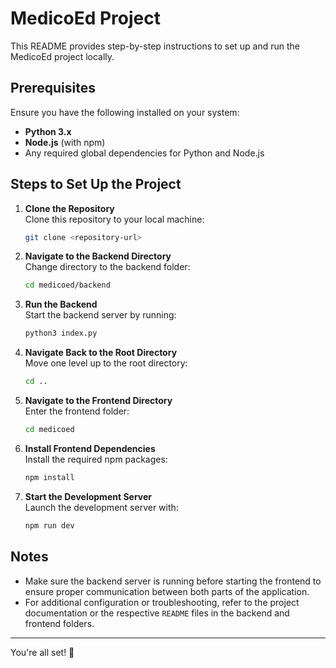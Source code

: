 # MedicoEd Project

This README provides step-by-step instructions to set up and run the MedicoEd project locally.

## Prerequisites

Ensure you have the following installed on your system:

- **Python 3.x**  
- **Node.js** (with npm)  
- Any required global dependencies for Python and Node.js  

## Steps to Set Up the Project

1. **Clone the Repository**  
   Clone this repository to your local machine:  
   ```bash
   git clone <repository-url>
   ```

2. **Navigate to the Backend Directory**  
   Change directory to the backend folder:  
   ```bash
   cd medicoed/backend
   ```

3. **Run the Backend**  
   Start the backend server by running:  
   ```bash
   python3 index.py
   ```

4. **Navigate Back to the Root Directory**  
   Move one level up to the root directory:  
   ```bash
   cd ..
   ```

5. **Navigate to the Frontend Directory**  
   Enter the frontend folder:  
   ```bash
   cd medicoed
   ```

6. **Install Frontend Dependencies**  
   Install the required npm packages:  
   ```bash
   npm install
   ```

7. **Start the Development Server**  
   Launch the development server with:  
   ```bash
   npm run dev
   ```

## Notes

- Make sure the backend server is running before starting the frontend to ensure proper communication between both parts of the application.
- For additional configuration or troubleshooting, refer to the project documentation or the respective `README` files in the backend and frontend folders.

---

You're all set! 🚀